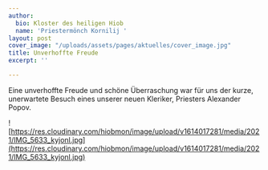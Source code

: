 ```yaml
---
author:
  bio: Kloster des heiligen Hiob
  name: 'Priestermönch Kornilij '
layout: post
cover_image: "/uploads/assets/pages/aktuelles/cover_image.jpg"
title: Unverhoffte Freude
excerpt: ''

---
```

Eine unverhoffte Freude und schöne Überraschung war für uns der kurze, unerwartete Besuch eines unserer neuen Kleriker, Priesters Alexander Popov.

![https://res.cloudinary.com/hiobmon/image/upload/v1614017281/media/2021/IMG_5633_kyjonl.jpg](https://res.cloudinary.com/hiobmon/image/upload/v1614017281/media/2021/IMG_5633_kyjonl.jpg)